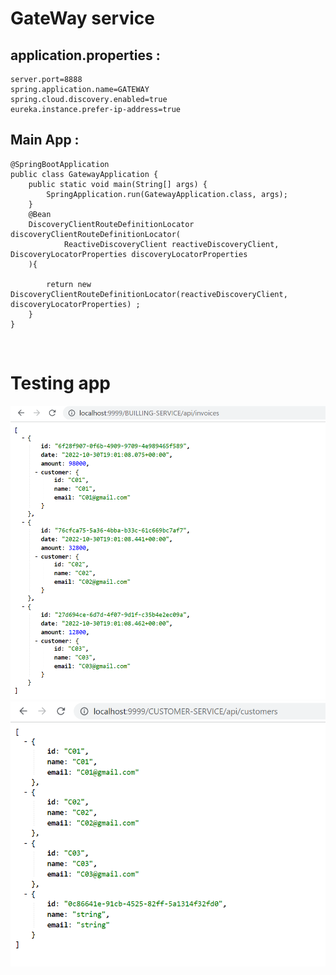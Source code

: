 
#  GateWay service


## application.properties :


```
server.port=8888
spring.application.name=GATEWAY
spring.cloud.discovery.enabled=true
eureka.instance.prefer-ip-address=true
```


## Main App :


```
@SpringBootApplication
public class GatewayApplication {
    public static void main(String[] args) {
        SpringApplication.run(GatewayApplication.class, args);
    }
    @Bean
    DiscoveryClientRouteDefinitionLocator discoveryClientRouteDefinitionLocator(
            ReactiveDiscoveryClient reactiveDiscoveryClient, DiscoveryLocatorProperties discoveryLocatorProperties
    ){
      
        return new DiscoveryClientRouteDefinitionLocator(reactiveDiscoveryClient, discoveryLocatorProperties) ;
    }
}
```

<br>


# Testing app
![img.png](img.png)
![img_1.png](img_1.png)
